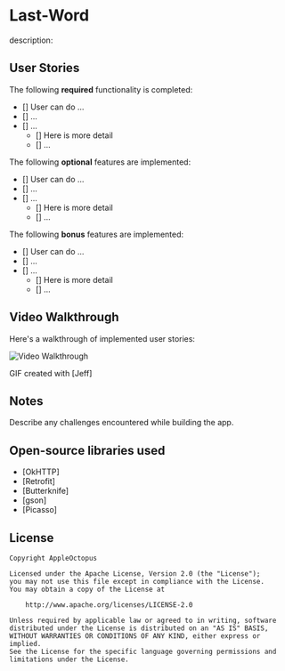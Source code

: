 # Last-Word

description: 

## User Stories

The following **required** functionality is completed:

* [] User can do ...
* [] ...
* [] ...
  * [] Here is more detail
  * [] ...

The following **optional** features are implemented:

* [] User can do ...
* [] ...
* [] ...
  * [] Here is more detail
  * [] ...

The following **bonus** features are implemented:

* [] User can do ...
* [] ...
* [] ...
  * [] Here is more detail
  * [] ...

## Video Walkthrough

Here's a walkthrough of implemented user stories:

<img src='' title='Video Walkthrough' width='' alt='Video Walkthrough' />

GIF created with [Jeff]

## Notes

Describe any challenges encountered while building the app.

## Open-source libraries used

- [OkHTTP]
- [Retrofit]
- [Butterknife]
- [gson]
- [Picasso]

## License

    Copyright AppleOctopus

    Licensed under the Apache License, Version 2.0 (the "License");
    you may not use this file except in compliance with the License.
    You may obtain a copy of the License at

        http://www.apache.org/licenses/LICENSE-2.0

    Unless required by applicable law or agreed to in writing, software
    distributed under the License is distributed on an "AS IS" BASIS,
    WITHOUT WARRANTIES OR CONDITIONS OF ANY KIND, either express or implied.
    See the License for the specific language governing permissions and
    limitations under the License.
